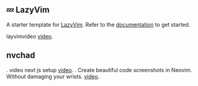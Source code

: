 ## 💤 LazyVim

A starter template for [LazyVim](https://github.com/LazyVim/LazyVim).
Refer to the [documentation](https://lazyvim.github.io/installation) to get started.

layvimvideo [video](https://www.youtube.com/watch?v=V070Zmvx9AM).

## nvchad

. video next js setup [video](https://youtu.be/8um8OYwvz3c?si=n3PnNkRSTMr7jXfz).
. Create beautiful code screenshots in Neovim. Without damaging your wrists. [video](https://youtu.be/ig_HLrssAYE?si=ygh9LgeCUuLjCPZl).

